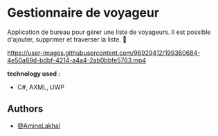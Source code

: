 # Gestionnaire de voyageur

Application de bureau pour gérer une liste de voyageurs. Il est possible d'ajouter, supprimer et traverser la liste. 🗻

https://user-images.githubusercontent.com/96929412/199360684-4e50a69d-bdbf-4214-a4a4-2ab0bbfe5763.mp4

**technology used :**
- C#, AXML, UWP

## Authors
- [@AmineLakhal](https://github.com/aminelkl)
